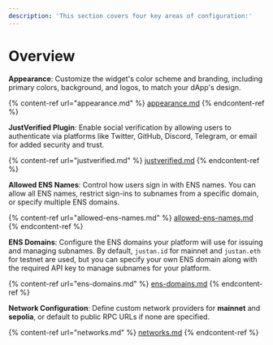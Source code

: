 ```yaml
---
description: 'This section covers four key areas of configuration:'
---
```


# Overview

**Appearance**: Customize the widget's color scheme and branding, including primary colors, background, and logos, to match your dApp's design.

{% content-ref url="appearance.md" %}
[appearance.md](appearance.md)
{% endcontent-ref %}

**JustVerified Plugin**: Enable social verification by allowing users to authenticate via platforms like Twitter, GitHub, Discord, Telegram, or email for added security and trust.

{% content-ref url="justverified.md" %}
[justverified.md](justverified.md)
{% endcontent-ref %}

**Allowed ENS Names**: Control how users sign in with ENS names. You can allow all ENS names, restrict sign-ins to subnames from a specific domain, or specify multiple ENS domains.

{% content-ref url="allowed-ens-names.md" %}
[allowed-ens-names.md](allowed-ens-names.md)
{% endcontent-ref %}

**ENS Domains**: Configure the ENS domains your platform will use for issuing and managing subnames. By default, `justan.id` for mainnet and `justan.eth` for testnet are used, but you can specify your own ENS domain along with the required API key to manage subnames for your platform.

{% content-ref url="ens-domains.md" %}
[ens-domains.md](ens-domains.md)
{% endcontent-ref %}

**Network Configuration**: Define custom network providers for **mainnet** and **sepolia**, or default to public RPC URLs if none are specified.

{% content-ref url="networks.md" %}
[networks.md](networks.md)
{% endcontent-ref %}
